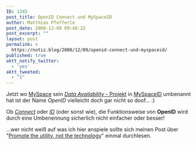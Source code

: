 ```yaml
---
ID: 1345
post_title: OpenID Connect und MySpaceID
author: Matthias Pfefferle
post_date: 2008-12-09 09:48:22
post_excerpt: ""
layout: post
permalink: >
  https://notiz.blog/2008/12/09/openid-connect-und-myspaceid/
published: true
aktt_notify_twitter:
  - 'yes'
aktt_tweeted:
  - "1"
---
```

Jetzt wo <a href="http://www.myspace.com/">MySpace</a> sein <a href="http://developer.myspace.com/community/myspace/dataAvailability.aspx"><em>Data Availability</em> - Projekt</a> in <a href="http://www.readwriteweb.com/archives/myspaceid_myspace_sides_with_t.php">MySpaceID</a> umbenannt hat ist der Name <em>OpenID</em> vielleicht doch gar nicht so doof... :)

Ob <em><a href="http://chrissaad.wordpress.com/2008/12/08/proposal-openid-connect/">Connect</a></em> oder <em><a href="http://mrtopf.de/blog/web20/the-openid-branding-problem/#comment-4431">ID</a></em> (oder sonst wie), die Funktionsweise von <strong>OpenID</strong> wird durch eine Umbenennung sicherlich nicht einfacher oder besser!

...wer nicht weiß auf was ich hier anspiele sollte sich meinen Post über "<a href="http://notiz.blog/2008/12/04/promote-the-utility-not-the-technology/">Promote the utility, not the technology</a>" einmal durchlesen.